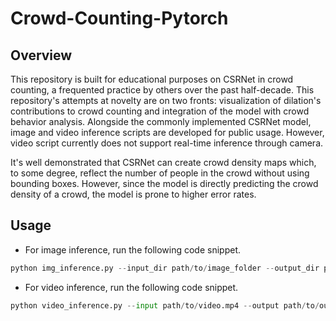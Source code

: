 # Crowd-Counting-Pytorch

## Overview
This repository is built for educational purposes on CSRNet in crowd counting, a frequented practice by others over the past half-decade. This repository's attempts at novelty are on two fronts: visualization of dilation's contributions to crowd counting and integration of the model with crowd behavior analysis. Alongside the commonly implemented CSRNet model, image and video inference scripts are developed for public usage. However, video script currently does not support real-time inference through camera.

It's well demonstrated that CSRNet can create crowd density maps which, to some degree, reflect the number of people in the crowd without using bounding boxes. However, since the model is directly predicting the crowd density of a crowd, the model is prone to higher error rates. 

## Usage
- For image inference, run the following code snippet.

```python
python img_inference.py --input_dir path/to/image_folder --output_dir path/to/output_folder --model_pth path/to/model_pth
```

- For video inference, run the following code snippet.

```python
python video_inference.py --input path/to/video.mp4 --output path/to/output.mp4 --model_pth path/to/model_pth
```